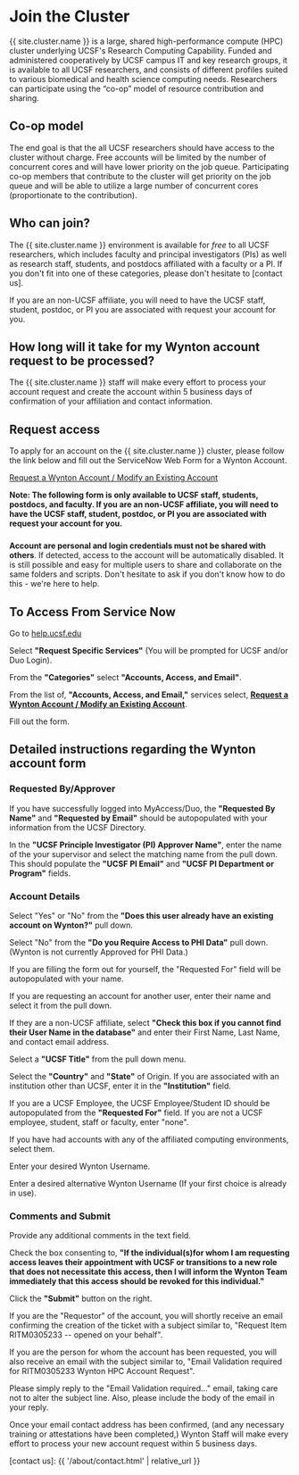 # Join the Cluster

{{ site.cluster.name }} is a large, shared high-performance compute (HPC) cluster underlying UCSF's Research Computing Capability. Funded and administered cooperatively by UCSF campus IT and key research groups, it is available to all UCSF researchers, and consists of different profiles suited to various biomedical and health science computing needs. Researchers can participate using the “co-op” model of resource contribution and sharing.


## Co-op model

The end goal is that the all UCSF researchers should have access to the cluster without charge.  Free accounts will be limited by the number of concurrent cores and will have lower priority on the job queue.  Participating co-op members that contribute to the cluster will get priority on the job queue and will be able to utilize a large number of concurrent cores (proportionate to the contribution).


## Who can join?

The {{ site.cluster.name }} environment is available for _free_ to all UCSF researchers, which includes faculty and principal investigators (PIs) as well as research staff, students, and postdocs affiliated with a faculty or a PI.  If you don't fit into one of these categories, please don't hesitate to [contact us].

If you are an non-UCSF affiliate, you will need to have the UCSF staff, student, postdoc, or PI you are associated with request your account for you.


## How long will it take for my Wynton account request to be processed?

The {{ site.cluster.name }} staff will make every effort to process your account request and create the account within 5 business days of confirmation of your affiliation and contact information.


## Request access

To apply for an account on the {{ site.cluster.name }} cluster, please follow the link below and fill out the ServiceNow Web Form for a Wynton Account. 

[Request a Wynton Account / Modify an Existing Account](https://ucsf.service-now.com/ucsfit?id=ucsf_sc_cat_item&sys_id=68f9651f1bf47c50683e0ed8624bcbac&sysparm_category=40c0305b7b92d000e2dc8180984d4d9f)

**Note: The following form is only available to UCSF staff, students, postdocs, and faculty. If you are an non-UCSF affiliate, you will need to have the UCSF staff, student, postdoc, or PI you are associated with request your account for you.**

<div class="alert alert-danger" role="alert" style="margin-top: 3ex">
<strong>Account are personal and login credentials must not be shared with others</strong>. If detected, access to the account will be automatically disabled.  It is still possible and easy for multiple users to share and collaborate on the same folders and scripts.  Don't hesitate to ask if you don't know how to do this - we're here to help.
</div>


## To Access From Service Now

Go to [help.ucsf.edu](https://help.ucsf.edu)

Select **"Request Specific Services"** (You will be prompted for UCSF and/or Duo Login).

From the **"Categories"** select **"Accounts, Access, and Email"**.

From the list of, **"Accounts, Access, and Email,"** services select, **[Request a Wynton Account / Modify an Existing Account](https://ucsf.service-now.com/ucsfit?id=ucsf_sc_cat_item&sys_id=68f9651f1bf47c50683e0ed8624bcbac&sysparm_category=40c0305b7b92d000e2dc8180984d4d9f)**.

Fill out the form.


## Detailed instructions regarding the Wynton account form

### Requested By/Approver

If you have successfully logged into MyAccess/Duo, the **"Requested By Name"** and **"Requested by Email"** should be autopopulated with your information from the UCSF Directory.

In the **"UCSF Principle Investigator (PI) Approver Name"**, enter the name of the your supervisor and select the matching name from the pull down. This should populate the **"UCSF PI Email"** and **"UCSF PI Department or Program"** fields.

### Account Details

Select "Yes" or "No" from the **"Does this user already have an existing account on Wynton?"** pull down.

Select "No" from the **"Do you Require Access to PHI Data"** pull down. (Wynton is not currently Approved for PHI Data.)

If you are filling the form out for yourself, the "Requested For" field will be autopopulated with your name.

If you are requesting an account for another user, enter their name and select it from the pull down.

If they are a non-UCSF affiliate, select **"Check this box if you cannot find their User Name in the database"** and enter their First Name, Last Name, and contact email address.

Select a **"UCSF Title"** from the pull down menu.

Select the **"Country"** and **"State"** of Origin. If you are associated with an institution other than UCSF, enter it in the **"Institution"** field.

If you are a UCSF Employee, the UCSF Employee/Student ID should be autopopulated from the **"Requested For"** field. If you are not a UCSF employee, student, staff or faculty, enter "none".

If you have had accounts with any of the affiliated computing environments, select them.

Enter your desired Wynton Username.

Enter a desired alternative Wynton Username (If your first choice is already in use).

### Comments and Submit

Provide any additional comments in the text field.

Check the box consenting to, **"If the individual(s)for whom I am requesting access leaves their appointment with UCSF or transitions to a new role that does not necessitate this access, then I will inform the Wynton Team immediately that this access should be revoked for this individual."**

Click the **"Submit"** button on the right.

If you are the "Requestor" of the account, you will shortly receive an email confirming the creation of the ticket with a subject similar to, "Request Item RITM0305233 -- opened on your behalf".

If you are the person for whom the account has been requested, you will also receive an email with the subject similar to, "Email Validation required for RITM0305233 Wynton HPC Account Request".

Please simply reply to the "Email Validation required..." email, taking care not to alter the subject line. Also, please include the body of the email in your reply.

Once your email contact address has been confirmed, (and any necessary training or attestations have been completed,) Wynton Staff will make every effort to process your new account request within 5 business days.

[contact us]: {{ '/about/contact.html' | relative_url }}
